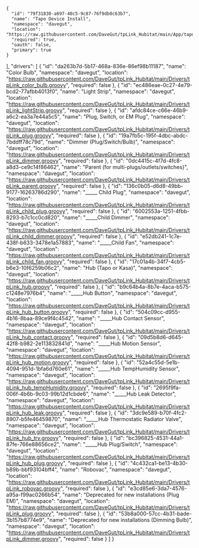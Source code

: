     {
      "id": "79f31830-a697-40c5-9c87-76f9db0c63b7",
      "name": "Tapo Device Install",
      "namespace": "davegut",
      "location": "https://raw.githubusercontent.com/DaveGut/tpLink_Hubitat/main/App/tapo_device_install.groovy",
      "required": true,
      "oauth": false,
      "primary": true
    }
  ],
  "drivers": [
    {
      "id": "da263b7d-5b17-468a-836e-86ef98b11187",
      "name": "Color Bulb",
      "namespace": "davegut",
      "location": "https://raw.githubusercontent.com/DaveGut/tpLink_Hubitat/main/Drivers/tpLink_color_bulb.groovy",
      "required": false
    },
    {
      "id": "ec486eae-0c27-4e79-bcd2-77afbb4013f0",
      "name": "Light Strip",
      "namespace": "davegut",
      "location": "https://raw.githubusercontent.com/DaveGut/tpLink_Hubitat/main/Drivers/tpLink_lightStrip.groovy",
      "required": false
    },
    {
      "id": "afdc84ce-c66e-46b9-a6c2-ea3a7e44a5c5",
      "name": "Plug, Switch, or EM Plug",
      "namespace": "davegut",
      "location": "https://raw.githubusercontent.com/DaveGut/tpLink_Hubitat/main/Drivers/tpLink_plug.groovy",
      "required": false
    },
    {
      "id": "19a7fb5c-195f-4dbc-abdc-7bddff78c79d",
      "name": "Dimmer (Plug/Switch/Bulb)",
      "namespace": "davegut",
      "location": "https://raw.githubusercontent.com/DaveGut/tpLink_Hubitat/main/Drivers/tpLink_dimmer.groovy",
      "required": false
    },
    {
      "id": "0dc4415c-4f7d-4fc8-a8d3-ce9c14f86462",
      "name": "Parent (for multi-plugs/outlets/switches}",
      "namespace": "davegut",
      "location": "https://raw.githubusercontent.com/DaveGut/tpLink_Hubitat/main/Drivers/tpLink_parent.groovy",
      "required": false
    },
    {
      "id": "136c0b05-d6d8-49bb-9177-16263786d290",
      "name": "_____ Child Plug",
      "namespace": "davegut",
      "location": "https://raw.githubusercontent.com/DaveGut/tpLink_Hubitat/main/Drivers/tpLink_child_plug.groovy",
      "required": false
    },
    {
      "id": "6002553a-1251-4fbb-8293-b7c1cc0cd820",
      "name": "_____Child Dimmer",
      "namespace": "davegut",
      "location": "https://raw.githubusercontent.com/DaveGut/tpLink_Hubitat/main/Drivers/tpLink_child_dimmer.groovy",
      "required": false
    },
    {
      "id": "e52db241-1c7e-438f-b633-3478e1a57883",
      "name": "_____Child Fan",
      "namespace": "davegut",
      "location": "https://raw.githubusercontent.com/DaveGut/tpLink_Hubitat/main/Drivers/tpLink_child_fan.groovy",
      "required": false
    },
    {
      "id": "17c01a4b-34f7-4cb5-b6e3-10f6259b06c2",
      "name": "Hub (Tapo or Kasa)",
      "namespace": "davegut",
      "location": "https://raw.githubusercontent.com/DaveGut/tpLink_Hubitat/main/Drivers/tpLink_hub.groovy",
      "required": false
    },
    {
      "id": "b9c64b4a-8b7e-4aca-b575-c1248e7976b4",
      "name": "_____Hub Button",
      "namespace": "davegut",
      "location": "https://raw.githubusercontent.com/DaveGut/tpLink_Hubitat/main/Drivers/tpLink_hub_button.groovy",
      "required": false
    },
    {
      "id": "504c09cc-d955-4b16-8baa-89ce9f4c4542",
      "name": "_____Hub Contact Sensor",
      "namespace": "davegut",
      "location": "https://raw.githubusercontent.com/DaveGut/tpLink_Hubitat/main/Drivers/tpLink_hub_contact.groovy",
      "required": false
    },
    {
      "id": "09d5b8d6-d645-42f8-b982-2e113832841d",
      "name": "_____Hub Motion Sensor",
      "namespace": "davegut",
      "location": "https://raw.githubusercontent.com/DaveGut/tpLink_Hubitat/main/Drivers/tpLink_hub_motion.groovy",
      "required": false
    },
    {
      "id": "52a4c55d-5e1b-4094-951d-1bfa6d760e61",
      "name": "_____Hub TempHumidity Sensor",
      "namespace": "davegut",
      "location": "https://raw.githubusercontent.com/DaveGut/tpLink_Hubitat/main/Drivers/tpLink_hub_tempHumidity.groovy",
      "required": false
    },
    {
      "id": "2695f9fa-006f-4b6b-9c03-99b12d1cbde6",
      "name": "_____Hub Leak Detector",
      "namespace": "davegut",
      "location": "https://raw.githubusercontent.com/DaveGut/tpLink_Hubitat/main/Drivers/tpLink_hub_leak.groovy",
      "required": false
    },
    {
      "id": "3dc9e589-b70f-4fc2-8907-b5fe46459870",
      "name": "_____Hub Thermostatic Radiator Valve",
      "namespace": "davegut",
      "location": "https://raw.githubusercontent.com/DaveGut/tpLink_Hubitat/main/Drivers/tpLink_hub_trv.groovy",
      "required": false
    },
    {
      "id": "bc396825-4531-44a1-87fe-766e88656ce2",
      "name": "_____Hub Plug/Switch",
      "namespace": "davegut",
      "location": "https://raw.githubusercontent.com/DaveGut/tpLink_Hubitat/main/Drivers/tpLink_hub_plug.groovy",
      "required": false
    },
    {
      "id": "4c432ca1-be13-4b30-b89b-bbf93104bff4",
      "name": "Robovac",
      "namespace": "davegut",
      "location": "https://raw.githubusercontent.com/DaveGut/tpLink_Hubitat/main/Drivers/tpLink_robovac.groovy",
      "required": false
    },
    {
      "id": "e3cd85e6-3da7-4576-a95a-f99ac0266b54",
      "name": "Deprecated for new installations (Plug EM)",
      "namespace": "davegut",
      "location": "https://raw.githubusercontent.com/DaveGut/tpLink_Hubitat/main/Drivers/tpLink_plug.groovy",
      "required": false
    },
    {
      "id": "53b8a000-57cc-4b31-bade-3b157b8774e9",
      "name": "Deprecated for new installations (Dimming Bulb)",
      "namespace": "davegut",
      "location": "https://raw.githubusercontent.com/DaveGut/tpLink_Hubitat/main/Drivers/tpLink_dimmer.groovy",
      "required": false
    }
  ]
}
